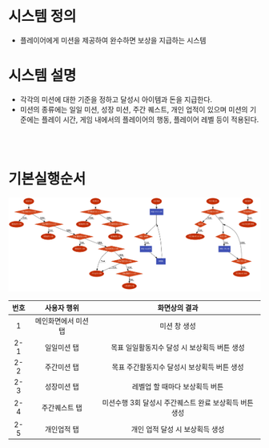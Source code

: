 # 시스템 정의
  - 플레이어에게 미션을 제공하여 완수하면 보상을 지급하는 시스템
  
# 시스템 설명
  - 각각의 미션에 대한 기준을 정하고 달성시 아이템과 돈을 지급한다. 
  - 미션의 종류에는 일일 미션, 성장 미션, 주간 퀘스트, 개인 업적이 있으며 미션의 기준에는 플레이 시간, 게임 내에서의 플레이어의 행동, 플레이어 레벨 등이 적용된다.
<br>
<br>


# 기본실행순서
![NoImage](./Resource/미션.png)  



번호 | 사용자 행위 | 화면상의 결과
:-------: | :-------: | :-------:
1 | 메인화면에서 미션 탭 | 미션 창 생성
2-1 | 일일미션 탭 | 목표 일일활동지수 달성 시 보상획득 버튼 생성
2-2| 주간미션 탭 | 목표 주간활동지수 달성시 보상획득 버튼 생성 
2-3| 성장미션 탭| 레벨업 할 때마다 보상획득 버튼 
2-4| 주간퀘스트 탭| 미션수행 3회 달성시 주간퀘스트 완료 보상획득 버튼 생성
2-5 | 개인업적 탭| 개인 업적 달성 시 보상획득  생성
